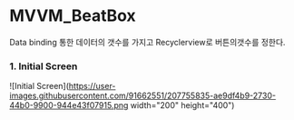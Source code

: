 # MVVM_BeatBox

Data binding 통한 데이터의 갯수를 가지고 Recyclerview로 버튼의갯수를 정한다.



### 1. Initial Screen
![Initial Screen](https://user-images.githubusercontent.com/91662551/207755835-ae9df4b9-2730-44b0-9900-944e43f07915.png width="200" height="400")

